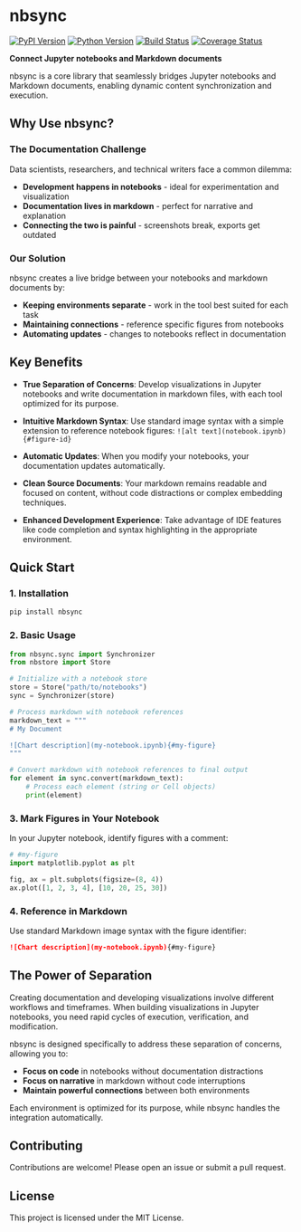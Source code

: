 # nbsync

[![PyPI Version][pypi-v-image]][pypi-v-link]
[![Python Version][python-v-image]][python-v-link]
[![Build Status][GHAction-image]][GHAction-link]
[![Coverage Status][codecov-image]][codecov-link]

<strong>Connect Jupyter notebooks and Markdown documents</strong>

nbsync is a core library that seamlessly bridges Jupyter notebooks and Markdown documents, enabling dynamic content synchronization and execution.

## Why Use nbsync?

### The Documentation Challenge

Data scientists, researchers, and technical writers face a common dilemma:

- **Development happens in notebooks** - ideal for experimentation and visualization
- **Documentation lives in markdown** - perfect for narrative and explanation
- **Connecting the two is painful** - screenshots break, exports get outdated

### Our Solution

nbsync creates a live bridge between your notebooks and markdown documents by:

- **Keeping environments separate** - work in the tool best suited for each task
- **Maintaining connections** - reference specific figures from notebooks
- **Automating updates** - changes to notebooks reflect in documentation

## Key Benefits

- **True Separation of Concerns**:
  Develop visualizations in Jupyter notebooks and write documentation
  in markdown files, with each tool optimized for its purpose.

- **Intuitive Markdown Syntax**:
  Use standard image syntax with a simple extension to reference
  notebook figures: `![alt text](notebook.ipynb){#figure-id}`

- **Automatic Updates**:
  When you modify your notebooks, your documentation updates
  automatically.

- **Clean Source Documents**:
  Your markdown remains readable and focused on content, without
  code distractions or complex embedding techniques.

- **Enhanced Development Experience**:
  Take advantage of IDE features like code completion and syntax
  highlighting in the appropriate environment.

## Quick Start

### 1. Installation

```bash
pip install nbsync
```

### 2. Basic Usage

```python
from nbsync.sync import Synchronizer
from nbstore import Store

# Initialize with a notebook store
store = Store("path/to/notebooks")
sync = Synchronizer(store)

# Process markdown with notebook references
markdown_text = """
# My Document

![Chart description](my-notebook.ipynb){#my-figure}
"""

# Convert markdown with notebook references to final output
for element in sync.convert(markdown_text):
    # Process each element (string or Cell objects)
    print(element)
```

### 3. Mark Figures in Your Notebook

In your Jupyter notebook, identify figures with a comment:

```python
# #my-figure
import matplotlib.pyplot as plt

fig, ax = plt.subplots(figsize=(8, 4))
ax.plot([1, 2, 3, 4], [10, 20, 25, 30])
```

### 4. Reference in Markdown

Use standard Markdown image syntax with the figure identifier:

```markdown
![Chart description](my-notebook.ipynb){#my-figure}
```

## The Power of Separation

Creating documentation and developing visualizations involve different
workflows and timeframes. When building visualizations in Jupyter notebooks,
you need rapid cycles of execution, verification, and modification.

nbsync is designed specifically to address these separation of
concerns, allowing you to:

- **Focus on code** in notebooks without documentation distractions
- **Focus on narrative** in markdown without code interruptions
- **Maintain powerful connections** between both environments

Each environment is optimized for its purpose, while nbsync
handles the integration automatically.

## Contributing

Contributions are welcome! Please open an issue or submit a pull request.

## License

This project is licensed under the MIT License.

<!-- Badges -->
[pypi-v-image]: https://img.shields.io/pypi/v/nbsync.svg
[pypi-v-link]: https://pypi.org/project/nbsync/
[python-v-image]: https://img.shields.io/pypi/pyversions/nbsync.svg
[python-v-link]: https://pypi.org/project/nbsync
[GHAction-image]: https://github.com/daizutabi/nbsync/actions/workflows/ci.yaml/badge.svg?branch=main&event=push
[GHAction-link]: https://github.com/daizutabi/nbsync/actions?query=event%3Apush+branch%3Amain
[codecov-image]: https://codecov.io/github/daizutabi/nbsync/coverage.svg?branch=main
[codecov-link]: https://codecov.io/github/daizutabi/nbsync?branch=main
